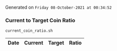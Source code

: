 Generated on `Friday 08-October-2021 at 00:34:52`

### Current to Target Coin Ratio
`current_coin_ratio.sh`

Date|Current|Target|Ratio
---|---|---|---
